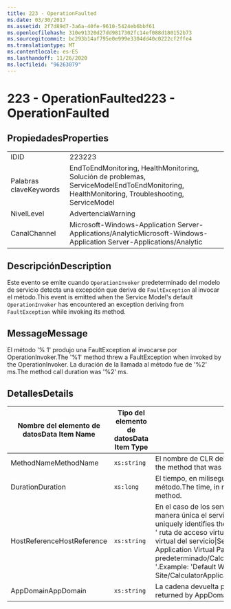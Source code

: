 ```yaml
---
title: 223 - OperationFaulted
ms.date: 03/30/2017
ms.assetid: 2f7d89d7-3a6a-40fe-9610-5424eb6bbf61
ms.openlocfilehash: 310e91320d27dd9817302fc14ef088d180152b73
ms.sourcegitcommit: bc293b14af795e0e999e3304dd40c0222cf2ffe4
ms.translationtype: MT
ms.contentlocale: es-ES
ms.lasthandoff: 11/26/2020
ms.locfileid: "96263079"
---
```

# <a name="223---operationfaulted"></a><span data-ttu-id="b4047-102">223 - OperationFaulted</span><span class="sxs-lookup"><span data-stu-id="b4047-102">223 - OperationFaulted</span></span>

## <a name="properties"></a><span data-ttu-id="b4047-103">Propiedades</span><span class="sxs-lookup"><span data-stu-id="b4047-103">Properties</span></span>  
  
|||  
|-|-|  
|<span data-ttu-id="b4047-104">ID</span><span class="sxs-lookup"><span data-stu-id="b4047-104">ID</span></span>|<span data-ttu-id="b4047-105">223</span><span class="sxs-lookup"><span data-stu-id="b4047-105">223</span></span>|  
|<span data-ttu-id="b4047-106">Palabras clave</span><span class="sxs-lookup"><span data-stu-id="b4047-106">Keywords</span></span>|<span data-ttu-id="b4047-107">EndToEndMonitoring, HealthMonitoring, Solución de problemas, ServiceModel</span><span class="sxs-lookup"><span data-stu-id="b4047-107">EndToEndMonitoring, HealthMonitoring, Troubleshooting, ServiceModel</span></span>|  
|<span data-ttu-id="b4047-108">Nivel</span><span class="sxs-lookup"><span data-stu-id="b4047-108">Level</span></span>|<span data-ttu-id="b4047-109">Advertencia</span><span class="sxs-lookup"><span data-stu-id="b4047-109">Warning</span></span>|  
|<span data-ttu-id="b4047-110">Canal</span><span class="sxs-lookup"><span data-stu-id="b4047-110">Channel</span></span>|<span data-ttu-id="b4047-111">Microsoft-Windows-Application Server-Applications/Analytic</span><span class="sxs-lookup"><span data-stu-id="b4047-111">Microsoft-Windows-Application Server-Applications/Analytic</span></span>|  
  
## <a name="description"></a><span data-ttu-id="b4047-112">Descripción</span><span class="sxs-lookup"><span data-stu-id="b4047-112">Description</span></span>  

 <span data-ttu-id="b4047-113">Este evento se emite cuando `OperationInvoker` predeterminado del modelo de servicio detecta una excepción que deriva de `FaultException` al invocar el método.</span><span class="sxs-lookup"><span data-stu-id="b4047-113">This event is emitted when the Service Model's default `OperationInvoker` has encountered an exception deriving from `FaultException` while invoking its method.</span></span>  
  
## <a name="message"></a><span data-ttu-id="b4047-114">Message</span><span class="sxs-lookup"><span data-stu-id="b4047-114">Message</span></span>  

 <span data-ttu-id="b4047-115">El método '% 1' produjo una FaultException al invocarse por OperationInvoker.</span><span class="sxs-lookup"><span data-stu-id="b4047-115">The '%1' method threw a FaultException when invoked by the OperationInvoker.</span></span> <span data-ttu-id="b4047-116">La duración de la llamada al método fue de '%2' ms.</span><span class="sxs-lookup"><span data-stu-id="b4047-116">The method call duration was '%2' ms.</span></span>  
  
## <a name="details"></a><span data-ttu-id="b4047-117">Detalles</span><span class="sxs-lookup"><span data-stu-id="b4047-117">Details</span></span>  
  
|<span data-ttu-id="b4047-118">Nombre del elemento de datos</span><span class="sxs-lookup"><span data-stu-id="b4047-118">Data Item Name</span></span>|<span data-ttu-id="b4047-119">Tipo del elemento de datos</span><span class="sxs-lookup"><span data-stu-id="b4047-119">Data Item Type</span></span>|<span data-ttu-id="b4047-120">Descripción</span><span class="sxs-lookup"><span data-stu-id="b4047-120">Description</span></span>|  
|--------------------|--------------------|-----------------|  
|<span data-ttu-id="b4047-121">MethodName</span><span class="sxs-lookup"><span data-stu-id="b4047-121">MethodName</span></span>|`xs:string`|<span data-ttu-id="b4047-122">El nombre de CLR del método invocado por `OperationInvoker`.</span><span class="sxs-lookup"><span data-stu-id="b4047-122">The CLR name of the method that was invoked by the `OperationInvoker`.</span></span>|  
|<span data-ttu-id="b4047-123">Duration</span><span class="sxs-lookup"><span data-stu-id="b4047-123">Duration</span></span>|`xs:long`|<span data-ttu-id="b4047-124">El tiempo, en milisegundos, que tardó `OperationInvoker` en invocar el método.</span><span class="sxs-lookup"><span data-stu-id="b4047-124">The time, in milliseconds, that it took the `OperationInvoker` to invoke the method.</span></span>|  
|<span data-ttu-id="b4047-125">HostReference</span><span class="sxs-lookup"><span data-stu-id="b4047-125">HostReference</span></span>|`xs:string`|<span data-ttu-id="b4047-126">En el caso de los servicios hospedados en web, este campo identifica de manera única el servicio en la jerarquía web.</span><span class="sxs-lookup"><span data-stu-id="b4047-126">For Web-hosted services, this field uniquely identifies the service in the Web hierarchy.</span></span> <span data-ttu-id="b4047-127">Su formato se define como ' ruta de acceso virtual de la aplicación de nombre de sitio web&#124;ruta de acceso virtual del servicio&#124;ServiceName '.</span><span class="sxs-lookup"><span data-stu-id="b4047-127">Its format is defined as 'Web Site Name Application Virtual Path&#124;Service Virtual Path&#124;ServiceName'.</span></span> <span data-ttu-id="b4047-128">Ejemplo: ' sitio web predeterminado/CalculatorApplication&#124;/CalculatorService.svc&#124;CalculatorService '.</span><span class="sxs-lookup"><span data-stu-id="b4047-128">Example: 'Default Web Site/CalculatorApplication&#124;/CalculatorService.svc&#124;CalculatorService'.</span></span>|  
|<span data-ttu-id="b4047-129">AppDomain</span><span class="sxs-lookup"><span data-stu-id="b4047-129">AppDomain</span></span>|`xs:string`|<span data-ttu-id="b4047-130">La cadena devuelta por AppDomain.CurrentDomain.FriendlyName.</span><span class="sxs-lookup"><span data-stu-id="b4047-130">The string returned by AppDomain.CurrentDomain.FriendlyName.</span></span>|
